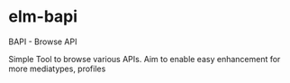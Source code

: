 # elm-bapi

BAPI - Browse API

Simple Tool to browse various APIs.
Aim to enable easy enhancement for more mediatypes, profiles
